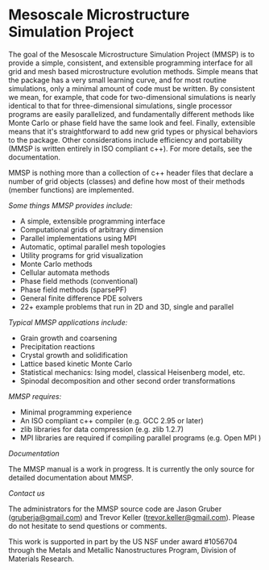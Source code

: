 Mesoscale Microstructure Simulation Project
====

The goal of the Mesoscale Microstructure Simulation Project (MMSP) is to provide a simple,
consistent, and extensible programming interface for all grid and mesh based microstructure
evolution methods. Simple means that the package has a very small learning curve, and for
most routine simulations, only a minimal amount of code must be written. By consistent we
mean, for example, that code for two-dimensional simulations is nearly identical to that
for three-dimensional simulations, single processor programs are easily parallelized, and
fundamentally different methods like Monte Carlo or phase field have the same look and feel.
Finally, extensible means that it's straightforward to add new grid types or physical behaviors
to the package. Other considerations include efficiency and portability (MMSP is written
entirely in ISO compliant c++). For more details, see the documentation.

MMSP is nothing more than a collection of c++ header files that declare a number of grid objects
(classes) and define how most of their methods (member functions) are implemented.

*Some things MMSP provides include:*

 * A simple, extensible programming interface
 * Computational grids of arbitrary dimension
 * Parallel implementations using MPI
 * Automatic, optimal parallel mesh topologies
 * Utility programs for grid visualization
 * Monte Carlo methods
 * Cellular automata methods
 * Phase field methods (conventional)
 * Phase field methods (sparsePF)
 * General finite difference PDE solvers
 * 22+ example problems that run in 2D and 3D, single and parallel

*Typical MMSP applications include:*

 * Grain growth and coarsening
 * Precipitation reactions
 * Crystal growth and solidification
 * Lattice based kinetic Monte Carlo
 * Statistical mechanics: Ising model, classical Heisenberg model, etc.
 * Spinodal decomposition and other second order transformations

*MMSP requires:*

 * Minimal programming experience
 * An ISO compliant c++ compiler (e.g. GCC 2.95 or later)
 * zlib libraries for data compression (e.g. zlib 1.2.7)
 * MPI libraries are required if compiling parallel programs (e.g. Open MPI )

*Documentation*

The MMSP manual is a work in progress. It is currently the only source for detailed documentation about MMSP.

*Contact us*

The administrators for the MMSP source code are Jason Gruber (gruberja@gmail.com) and Trevor Keller (trevor.keller@gmail.com). Please do not hesitate to send questions or comments.


This work is supported in part by the US NSF under award #1056704 through the Metals and Metallic Nanostructures Program, Division of Materials Research. 
